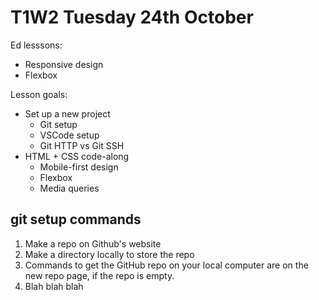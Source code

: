 # T1W2 Tuesday 24th October 

Ed lesssons: 

- Responsive design 
- Flexbox 

Lesson goals:

- Set up a new project 
	- Git setup
	- VSCode setup 
	- Git HTTP vs Git SSH 
- HTML + CSS code-along
	- Mobile-first design 
	- Flexbox 
	- Media queries

## git setup commands 

1. Make a repo on Github's website 
2. Make a directory locally to store the repo 
3. Commands to get the GitHub repo on your local computer are on the new repo page, if the repo is empty.
4. Blah blah blah 